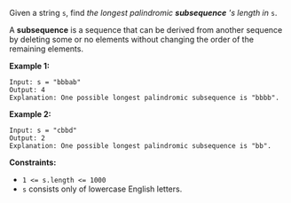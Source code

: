 Given a string `s`, find _the longest palindromic **subsequence** 's length
in_ `s`.

A **subsequence** is a sequence that can be derived from another sequence by
deleting some or no elements without changing the order of the remaining
elements.



**Example 1:**

    
    
    Input: s = "bbbab"
    Output: 4
    Explanation: One possible longest palindromic subsequence is "bbbb".
    

**Example 2:**

    
    
    Input: s = "cbbd"
    Output: 2
    Explanation: One possible longest palindromic subsequence is "bb".
    



**Constraints:**

  * `1 <= s.length <= 1000`
  * `s` consists only of lowercase English letters.

